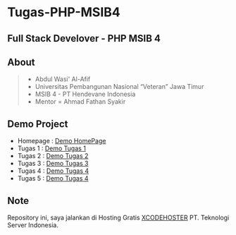 # Tugas-PHP-MSIB4

## Full Stack Develover - PHP MSIB 4

## About

> - Abdul Wasi' Al-Afif
> - Universitas Pembangunan Nasional “Veteran” Jawa Timur
> - MSIB 4 - PT Hendevane Indonesia
> - Mentor = Ahmad Fathan Syakir

## Demo Project

- Homepage : <a href="https://wasi.nasihosting.com/">Demo HomePage</a>
- Tugas 1 : <a href="https://wasi.nasihosting.com/TugasPHP1/">Demo Tugas 1</a>
- Tugas 2 : <a href="https://wasi.nasihosting.com/TugasPHP2/">Demo Tugas 2</a>
- Tugas 3 : <a href="https://wasi.nasihosting.com/TugasPHP3/">Demo Tugas 3</a>
- Tugas 4 : <a href="https://wasi.nasihosting.com/TugasPHP4/">Demo Tugas 4</a>
- Tugas 5 : <a href="https://wasi.nasihosting.com/TugasPHP5/">Demo Tugas 4</a>

## Note

Repository ini, saya jalankan di Hosting Gratis <a href="https://xcodehoster.com/">XCODEHOSTER</a> PT. Teknologi Server Indonesia.
